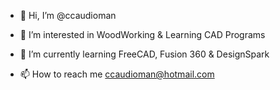 - 👋 Hi, I’m @ccaudioman
- 👀 I’m interested in WoodWorking & Learning CAD Programs
- 🌱 I’m currently learning FreeCAD, Fusion 360 & DesignSpark

- 📫 How to reach me ccaudioman@hotmail.com

<!---
ccaudioman/ccaudioman is a ✨ special ✨ repository because its `README.md` (this file) appears on your GitHub profile.
You can click the Preview link to take a look at your changes.
--->
